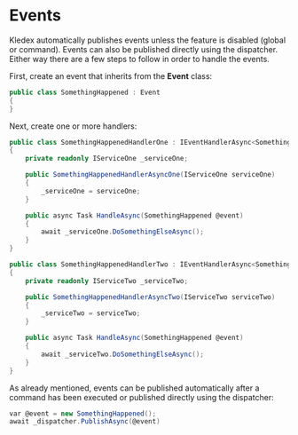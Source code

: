 # Events

Kledex automatically publishes events unless the feature is disabled (global or command). Events can also be published directly using the dispatcher. Either way there are a few steps to follow in order to handle the events.

First, create an event that inherits from the **Event** class:

```C#
public class SomethingHappened : Event
{
}
```

Next, create one or more handlers:

```C#
public class SomethingHappenedHandlerOne : IEventHandlerAsync<SomethingHappened>
{
    private readonly IServiceOne _serviceOne;

    public SomethingHappenedHandlerAsyncOne(IServiceOne serviceOne)
    {
        _serviceOne = serviceOne;
    }

    public async Task HandleAsync(SomethingHappened @event)
    {
        await _serviceOne.DoSomethingElseAsync();
    }
}

public class SomethingHappenedHandlerTwo : IEventHandlerAsync<SomethingHappened>
{
    private readonly IServiceTwo _serviceTwo;

    public SomethingHappenedHandlerAsyncTwo(IServiceTwo serviceTwo)
    {
        _serviceTwo = serviceTwo;
    }

    public async Task HandleAsync(SomethingHappened @event)
    {
        await _serviceTwo.DoSomethingElseAsync();
    }
}
```

As already mentioned, events can be published automatically after a command has been executed or published directly using the dispatcher:

```C#
var @event = new SomethingHappened();
await _dispatcher.PublishAsync(@event)
```